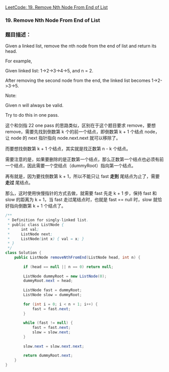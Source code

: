 [LeetCode: 19. Remove Nth Node From End of List](https://leetcode.com/problems/remove-nth-node-from-end-of-list/description/)

### 19. Remove Nth Node From End of List
### 题目描述：

Given a linked list, remove the nth node from the end of list and return its head.

For example,

   Given linked list: 1->2->3->4->5, and n = 2.

   After removing the second node from the end, the linked list becomes 1->2->3->5.

Note:

Given n will always be valid.

Try to do this in one pass.

这个和剑指 22  one pass  的思路类似，区别在于这个题目要求 remove，要想 remove，需要先找到倒数第 k 个的前一个结点，即倒数第 k + 1 个结点 node，让 node 的 next 指针指向 node.next.next 就可以移除了。

而要想找倒数第 k + 1 个结点，其实就是找正数第 n - k 个结点。

需要注意的是，如果要删除的是正数第一个结点，那么正数第一个结点也必须有前一个结点，因此需要一个空结点（dummyRoot）指向第一个结点。

再有就是，因为要找倒数第 k + 1，所以不能只让 fast **走到** 尾结点为止了，需要 **走过** 尾结点。

那么，这时使用快慢指针的方式去做，就需要 fast 先走 k + 1 步，保持 fast 和 slow 的距离为 k + 1，当 fast 走过尾结点时，也就是 fast == null 时，slow 就恰好指向倒数第 k + 1 个结点了。
```java
/**
 * Definition for singly-linked list.
 * public class ListNode {
 *     int val;
 *     ListNode next;
 *     ListNode(int x) { val = x; }
 * }
 */
class Solution {
    public ListNode removeNthFromEnd(ListNode head, int n) {
        
        if (head == null || n == 0) return null;
        
        ListNode dummyRoot = new ListNode(0);
        dummyRoot.next = head;
        
        ListNode fast = dummyRoot;
        ListNode slow = dummyRoot;
        
        for (int i = 0; i < n + 1; i++) {
            fast = fast.next;
        }
        
        while (fast != null) {
            fast = fast.next;
            slow = slow.next;
        }
        
        slow.next = slow.next.next;
        
        return dummyRoot.next;
    }
}
```